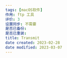 ```yaml
---
tags: [macOS软件]
作用: ftp 工具
评价: 3
设置同步: 不需要
是否已备份:
是否已重装:
title: Transmit
date created: 2023-02-28
date modified: 2023-03-07
---
```


